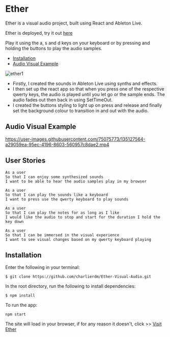 # Ether

Ether is a visual audio project, built using React and Ableton Live.

Ether is deployed, try it out [here](https://ether-audio-visual.netlify.app)

Play it using the a, s and d keys on your keyboard or by pressing and holding the buttons to play the audio samples.

* [Installation](https://github.com/charlierdm/Ether-Visual-Audio#Installation)
* [Audio Visual Example](https://github.com/charlierdm/Ether-Visual-Audio#Audio-Visual-Example)

![ether1](https://user-images.githubusercontent.com/75075773/130949596-58522b41-507f-481c-9a6b-7b06ddf37667.gif)



* Firstly, I created the sounds in Ableton Live using synths and effects.
* I then set up the react app so that when you press one of the respective qwerty keys, the audio is played until you let go or the sample ends. The audio fades out then back in using SetTimeOut.
* I created the buttons styling to light up on press and release and finally set the background colour to transition in and out with the audio. 

## Audio Visual Example


https://user-images.githubusercontent.com/75075773/135127564-a29059ea-95ec-4196-8603-560957c8dae2.mp4



## User Stories

```
As a user
So that I can enjoy some synthesized sounds
I want to be able to hear the audio samples play in my browser

As a user
So that I can play the sounds like a keyboard
I want to press use the qwerty keyboard to play sounds

As a user
So that I can play the notes for as long as I like
I would like the audio to stop and start for the duration I hold the key down

As a user
So that I can be immersed in the visual experience
I want to see visual changes based on my qwerty keyboard playing

```

## Installation

Enter the following in your terminal:
```
$ git clone https://github.com/charlierdm/Ether-Visual-Audio.git
```
In the root directory, run the following to install dependencies:
```
$ npm install
```
To run the app:
```
npm start
```
The site will load in your browser, if for any reason it doesn't, click >> [Visit Ether](http://localhost:3000/)





